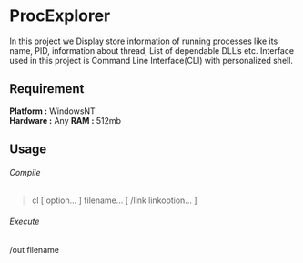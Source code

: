 # ProcExplorer  
In this project we Display store information of running processes like its name, PID, information about thread, List of dependable DLL’s etc. Interface used in this project is Command Line Interface(CLI) with personalized shell.    
## Requirement   
**Platform :** WindowsNT  
**Hardware :** Any
**RAM :** 512mb    
## Usage  
###### Compile ######
>cl [ option... ] filename... [ /link linkoption... ]  
###### Execute ######
/out filename

